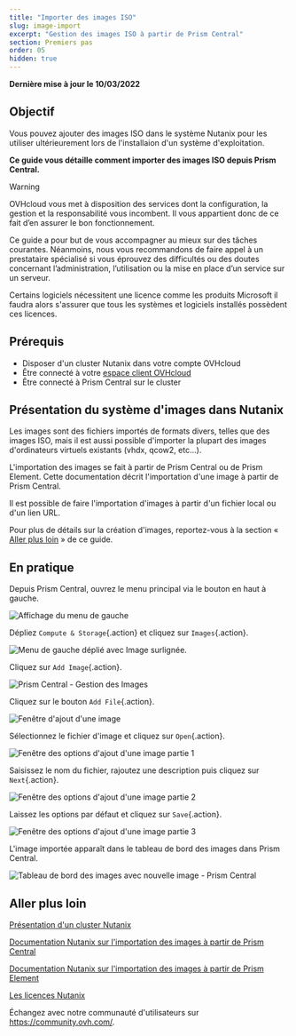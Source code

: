 ```yaml
---
title: "Importer des images ISO"
slug: image-import
excerpt: "Gestion des images ISO à partir de Prism Central"
section: Premiers pas
order: 05
hidden: true
---
```


**Dernière mise à jour le 10/03/2022**

## Objectif

Vous pouvez ajouter des images ISO dans le système Nutanix pour les utiliser ultérieurement lors de l'installaion  d'un système d'exploitation.

**Ce guide vous détaille comment importer des images ISO depuis Prism Central.**

> [!warning]
> OVHcloud vous met à disposition des services dont la configuration, la gestion et la responsabilité vous incombent. Il vous appartient donc de ce fait d’en assurer le bon fonctionnement.
>
> Ce guide a pour but de vous accompagner au mieux sur des tâches courantes. Néanmoins, nous vous recommandons de faire appel à un prestataire spécialisé si vous éprouvez des difficultés ou des doutes concernant l’administration, l’utilisation ou la mise en place d’un service sur un serveur.
>
> Certains logiciels nécessitent une licence comme les produits Microsoft il faudra alors s'assurer que tous les systèmes et logiciels installés possèdent ces licences.

## Prérequis

- Disposer d'un cluster Nutanix dans votre compte OVHcloud
- Être connecté à votre [espace client OVHcloud](https://ca.ovh.com/auth/?action=gotomanager&from=https://www.ovh.com/ca/fr/&ovhSubsidiary=qc)
- Être connecté à Prism Central sur le cluster

## Présentation du système d'images dans Nutanix

Les images sont des fichiers importés de formats divers, telles que des images ISO, mais il est aussi possible d'importer la plupart des images d'ordinateurs virtuels existants (vhdx, qcow2, etc...).

L'importation des images se fait à partir de Prism Central ou de Prism Element. Cette documentation décrit l'importation d'une image à partir de Prism Central.

Il est possible de faire l'importation d'images à partir d'un fichier local ou d'un lien URL.

Pour plus de détails sur la création d'images, reportez-vous à la section « [Aller plus loin](#gofurther) » de ce guide.

## En pratique

Depuis Prism Central, ouvrez le menu principal via le bouton en haut à gauche. 

![Affichage du menu de gauche](images/PrismCentralDashboardWithLeftMenu.PNG)

Dépliez `Compute & Storage`{.action} et cliquez sur `Images`{.action}.

![Menu de gauche déplié avec Image surlignée](images/PrismCentralLefMenuToImage.PNG).

Cliquez sur `Add Image`{.action}.

![Prism Central - Gestion des Images](images/PrismCentralAddImage.PNG)

Cliquez sur le bouton `Add File`{.action}.

![Fenêtre d'ajout d'une image](images/AddImage01.PNG)

Sélectionnez le fichier d'image et cliquez sur `Open`{.action}.

![Fenêtre des options d'ajout d'une image partie 1](images/AddImage02.PNG)

Saisissez le nom du fichier, rajoutez une description puis cliquez sur `Next`{.action}.

![Fenêtre des options d'ajout d'une image partie 2](images/AddImage03.PNG)

Laissez les options par défaut et cliquez sur `Save`{.action}.

![Fenêtre des options d'ajout d'une image partie 3](images/AddImage04.PNG)

L'image importée apparaît dans le tableau de bord des images dans Prism Central.

![Tableau de bord des images avec nouvelle image - Prism Central](images/PrismCentralDashboardImagesWithNewImages.PNG)

## Aller plus loin <a name="gofurther"></a>

[Présentation d'un cluster Nutanix](https://docs.ovh.com/ca/fr/nutanix/nutanix-hci/)

[Documentation Nutanix sur l'importation des images à partir de Prism Central](https://portal.nutanix.com/page/documents/details?targetId=Prism-Central-Guide-Prism-v5_20:mul-image-import-pc-t.html)

[Documentation Nutanix sur l'importation des images à partir de Prism Element](https://portal.nutanix.com/page/documents/details?targetId=Web-Console-Guide-Prism-v5_20:wc-image-configure-acropolis-wc-t.html)

[Les licences Nutanix](https://www.nutanix.com/products/software-options)

Échangez avec notre communauté d'utilisateurs sur <https://community.ovh.com/>.
